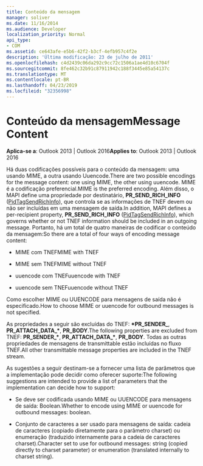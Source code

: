 ```yaml
---
title: Conteúdo da mensagem
manager: soliver
ms.date: 11/16/2014
ms.audience: Developer
localization_priority: Normal
api_type:
- COM
ms.assetid: ce643afe-e5b6-42f2-b3cf-4efb957c4f2e
description: 'Última modificação: 23 de julho de 2011'
ms.openlocfilehash: c4d2439c06da292c9cc72c1506a1ae4d10c6704f
ms.sourcegitcommit: 8fe462c32b91c87911942c188f3445e85a54137c
ms.translationtype: MT
ms.contentlocale: pt-BR
ms.lasthandoff: 04/23/2019
ms.locfileid: "32356998"
---
```

# <a name="message-content"></a><span data-ttu-id="8ece5-103">Conteúdo da mensagem</span><span class="sxs-lookup"><span data-stu-id="8ece5-103">Message Content</span></span>

  
  
<span data-ttu-id="8ece5-104">**Aplica-se a**: Outlook 2013 | Outlook 2016</span><span class="sxs-lookup"><span data-stu-id="8ece5-104">**Applies to**: Outlook 2013 | Outlook 2016</span></span> 
  
<span data-ttu-id="8ece5-105">Há duas codificações possíveis para o conteúdo da mensagem: uma usando MIME, a outra usando Uuencode.</span><span class="sxs-lookup"><span data-stu-id="8ece5-105">There are two possible encodings for the message content: one using MIME, the other using uuencode.</span></span> <span data-ttu-id="8ece5-106">MIME é a codificação preferencial.</span><span class="sxs-lookup"><span data-stu-id="8ece5-106">MIME is the preferred encoding.</span></span> <span data-ttu-id="8ece5-107">Além disso, o MAPI define uma propriedade por destinatário, **PR_SEND_RICH_INFO** ([PidTagSendRichInfo](pidtagsendrichinfo-canonical-property.md)), que controla se as informações de TNEF devem ou não ser incluídas em uma mensagem de saída.</span><span class="sxs-lookup"><span data-stu-id="8ece5-107">In addition, MAPI defines a per-recipient property, **PR_SEND_RICH_INFO** ([PidTagSendRichInfo](pidtagsendrichinfo-canonical-property.md)), which governs whether or not TNEF information should be included in an outgoing message.</span></span> <span data-ttu-id="8ece5-108">Portanto, há um total de quatro maneiras de codificar o conteúdo da mensagem:</span><span class="sxs-lookup"><span data-stu-id="8ece5-108">So there are a total of four ways of encoding message content:</span></span>
  
- <span data-ttu-id="8ece5-109">MIME com TNEF</span><span class="sxs-lookup"><span data-stu-id="8ece5-109">MIME with TNEF</span></span>
    
- <span data-ttu-id="8ece5-110">MIME sem TNEF</span><span class="sxs-lookup"><span data-stu-id="8ece5-110">MIME without TNEF</span></span>
    
- <span data-ttu-id="8ece5-111">uuencode com TNEF</span><span class="sxs-lookup"><span data-stu-id="8ece5-111">uuencode with TNEF</span></span>
    
- <span data-ttu-id="8ece5-112">uuencode sem TNEF</span><span class="sxs-lookup"><span data-stu-id="8ece5-112">uuencode without TNEF</span></span>
    
<span data-ttu-id="8ece5-113">Como escolher MIME ou UUENCODE para mensagens de saída não é especificado.</span><span class="sxs-lookup"><span data-stu-id="8ece5-113">How to choose MIME or uuencode for outbound messages is not specified.</span></span>
  
<span data-ttu-id="8ece5-114">As propriedades a seguir são excluídas do TNEF: **\*PR_SENDER_**, **PR_ATTACH_DATA_\***, **PR_BODY**.</span><span class="sxs-lookup"><span data-stu-id="8ece5-114">The following properties are excluded from TNEF: **PR_SENDER_\***, **PR_ATTACH_DATA_\***, **PR_BODY**.</span></span> <span data-ttu-id="8ece5-115">Todas as outras propriedades de mensagens de transmittable estão incluídas no fluxo TNEF.</span><span class="sxs-lookup"><span data-stu-id="8ece5-115">All other transmittable message properties are included in the TNEF stream.</span></span>
  
<span data-ttu-id="8ece5-116">As sugestões a seguir destinam-se a fornecer uma lista de parâmetros que a implementação pode decidir como oferecer suporte:</span><span class="sxs-lookup"><span data-stu-id="8ece5-116">The following suggestions are intended to provide a list of parameters that the implementation can decide how to support:</span></span>
  
- <span data-ttu-id="8ece5-117">Se deve ser codificada usando MIME ou UUENCODE para mensagens de saída: Boolean.</span><span class="sxs-lookup"><span data-stu-id="8ece5-117">Whether to encode using MIME or uuencode for outbound messages: boolean.</span></span>
    
- <span data-ttu-id="8ece5-118">Conjunto de caracteres a ser usado para mensagens de saída: cadeia de caracteres (copiado diretamente para o parâmetro charset) ou enumeração (traduzido internamente para a cadeia de caracteres charset).</span><span class="sxs-lookup"><span data-stu-id="8ece5-118">Character set to use for outbound messages: string (copied directly to charset parameter) or enumeration (translated internally to charset string).</span></span>
    


